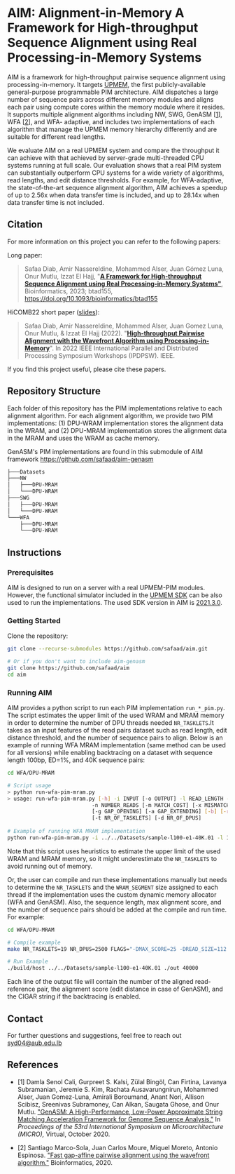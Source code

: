 # AIM: Alignment-in-Memory A Framework for High-throughput Sequence Alignment using Real Processing-in-Memory Systems
AIM is a framework for high-throughput pairwise sequence alignment
using processing-in-memory. It targets [UPMEM](https://www.upmem.com/), the first publicly-available
general-purpose programmable PIM architecture. AIM dispatches a large number
of sequence pairs across different memory modules and aligns each pair
using compute cores within the memory module where it resides. It supports multiple alignment algorithms including NW, SWG, GenASM [[1](#myfootnote1)], WFA [[2](#myfootnote2)], and WFA-
adaptive, and includes two implementations of each algorithm that
manage the UPMEM memory hierarchy differently and are suitable
for different read lengths.

We evaluate AIM on a real UPMEM system and compare the throughput it can achieve with that achieved by server-grade multi-threaded CPU systems running at full scale.
Our evaluation shows that a real PIM system can substantially outperform CPU systems for a wide variety of algorithms, read lengths, and edit distance thresholds. For example, for WFA-adaptive, the state-of-the-art sequence alignment algorithm, AIM achieves a speedup of up to 2.56x when data transfer time is included, and up to 28.14x when data transfer time is not included.

## Citation
For more information on this project you can refer to the following papers:

Long paper:
> Safaa Diab, Amir Nassereldine, Mohammed Alser, Juan Gómez Luna, Onur Mutlu, Izzat El Hajj, "**[A Framework for High-throughput Sequence Alignment using Real Processing-in-Memory Systems"](https://doi.org/10.1093/bioinformatics/btad155)**, Bioinformatics, 2023; btad155, https://doi.org/10.1093/bioinformatics/btad155


HiCOMB22 short paper ([slides](https://people.inf.ethz.ch/omutlu/pub/WFA-PairwiseAlignment-in-PIM_hicomb22-GPU-hicomb22-talk)):

> Safaa Diab, Amir Nassereldine, Mohammed Alser, Juan Gomez Luna, Onur Mutlu, & Izzat El Hajj (2022). "**[High-throughput Pairwise Alignment with the Wavefront Algorithm using Processing-in-Memory](https://www.computer.org/csdl/proceedings-article/ipdpsw/2022/974700a163/1Fu98na0V3y)**". In 2022 IEEE International Parallel and Distributed Processing Symposium Workshops (IPDPSW). IEEE.

If you find this project useful, please cite these papers.
## Repository Structure
Each folder of this repository has the PIM implementations relative to each alignment algorithm. For each alignment algorithm, we provide two PIM implementations: (1) DPU-WRAM implementation stores the alignment data in the WRAM, and (2) DPU-MRAM implementation stores the alignment data in the MRAM and uses the WRAM as cache memory.

GenASM's PIM implementations are found in this submodule of AIM framework https://github.com/safaad/aim-genasm
```bash
├───Datasets
├───NW
│   ├───DPU-MRAM
│   └───DPU-WRAM
├───SWG
│   ├───DPU-MRAM
│   └───DPU-WRAM
└───WFA
    ├───DPU-MRAM
    └───DPU-WRAM
```
## Instructions

### Prerequisites
AIM is designed to run on a server with a real UPMEM-PIM modules. However, the functional simulator included in the [UPMEM SDK](https://sdk.upmem.com/) can be also used to run the implementations. The used SDK version in AIM is [2021.3.0](https://sdk.upmem.com/).

### Getting Started
Clone the repository:
```bash
git clone --recurse-submodules https://github.com/safaad/aim.git

# Or if you don't want to include aim-genasm
git clone https://github.com/safaad/aim
cd aim
```
### Running AIM
AIM provides a python script to run each PIM implementation `run_*_pim.py`. The script estimates the upper limit of the used WRAM and MRAM memory in order to determine the number of DPU threads needed `NR_TASKLETS`.It takes as an input features of the read pairs dataset such as read length, edit distance threshold, and the number of sequence pairs to align. Below is an example of running WFA MRAM implementation (same method can be used for all versions) while enabling backtracing on a dataset with sequence length 100bp, ED=1%, and 40K sequence pairs:
```bash
cd WFA/DPU-MRAM

# Script usage
> python run-wfa-pim-mram.py
> usage: run-wfa-pim-mram.py [-h] -i INPUT [-o OUTPUT] -l READ_LENGTH -e ERROR
                           -n NUMBER_READS [-m MATCH_COST] [-x MISMATCH_COST]
                           [-g GAP_OPENING] [-a GAP_EXTENDING] [-b] [-r]
                           [-t NR_OF_TASKLETS] [-d NR_OF_DPUS]
                           
# Example of running WFA MRAM implementation
python run-wfa-pim-mram.py -i ../../Datasets/sample-l100-e1-40K.01 -l 100 -e 0.01 -n 40000 -b -d 2500

```
Note that this script uses heuristics to estimate the upper limit of the used WRAM and MRAM memory, so it might underestimate the `NR_TASKLETS` to avoid running out of memory.


Or, the user can compile and run these implementations manually but needs to determine the `NR_TASKLETS` and the `WRAM_SEGMENT` size assigned to each thread if the implementation uses the custom dynamic memory allocator (WFA and GenASM). Also, the sequence length, max alignment score, and the number of sequence pairs should be added at the compile and run time. For example:
```bash
cd WFA/DPU-MRAM

# Compile example
make NR_TASKLETS=19 NR_DPUS=2500 FLAGS="-DMAX_SCORE=25 -DREAD_SIZE=112 -DBACKTRACE -DWRAM_SEGMENT=2122"

# Run Example
./build/host ../../Datasets/sample-l100-e1-40K.01 ./out 40000
```
Each line of the output file will contain the number of the aligned read-reference pair, the alignment score (edit distance in case of GenASM), and the CIGAR string if the backtracing is enabled.

## Contact

For further questions and suggestions, feel free to reach out syd04@aub.edu.lb

## References
* <a name="myfootnote1">[1] </a> Damla Senol Cali, Gurpreet S. Kalsi, Zülal Bingöl, Can Firtina, Lavanya Subramanian, Jeremie S. Kim, Rachata Ausavarungnirun, Mohammed Alser, Juan Gomez-Luna, Amirali Boroumand, Anant Nori, Allison Scibisz, Sreenivas Subramoney, Can Alkan, Saugata Ghose, and Onur Mutlu.
["GenASM: A High-Performance, Low-Power Approximate String Matching Acceleration Framework for Genome Sequence Analysis."](https://people.inf.ethz.ch/omutlu/pub/GenASM-approximate-string-matching-framework-for-genome-analysis_micro20.pdf)
In _Proceedings of the 53rd International Symposium on Microarchitecture (MICRO),_ Virtual, October 2020.


* <a name="myfootnote2">[2] </a> Santiago Marco-Sola, Juan Carlos Moure, Miquel Moreto, Antonio Espinosa. ["Fast gap-affine pairwise alignment using the wavefront algorithm."](https://doi.org/10.1093/bioinformatics/btaa777) Bioinformatics, 2020.




